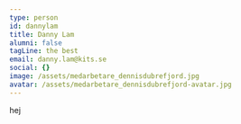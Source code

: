 ```yaml
---
type: person
id: dannylam
title: Danny Lam
alumni: false
tagLine: the best
email: danny.lam@kits.se
social: {}
image: /assets/medarbetare_dennisdubrefjord.jpg
avatar: /assets/medarbetare_dennisdubrefjord-avatar.jpg
---
```


hej

